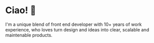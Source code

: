 # Ciao! 👋

I'm a unique blend of front end developer with 10+ years of work experience, who loves turn design and ideas into clear, scalable and maintenable products. 
